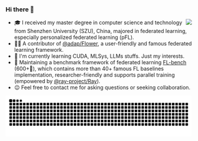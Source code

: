 ### Hi there 👋
<!--

!-->
<img align="right" src="https://github-readme-stats.vercel.app/api?username=KarhouTam&show_icons=true&count_private=true&theme=transparent" />

- 🎓 I received my master degree in computer science and technology from Shenzhen University (SZU), China, majored in federated learning, especially personalized federated learning (pFL).
- 👨‍🏭 A contributor of [@adap/Flower](https://github.com/adap/flower), a user-friendly and famous federated learning framework.
- 🧐 I'm currently learning CUDA, MLSys, LLMs stuffs. Just my interests.
- 🤗 Maintaining a benchmark framework of federated learning [FL-bench](https://github.com/KarhouTam/FL-bench) (600+🌟), which contains more than 40+ famous FL baselines implementation, researcher-friendly and supports parallel training (empowered by [@ray-project/Ray](https://github.com/ray-project/ray)).
- 😉 Feel free to contact me for asking questions or seeking collaboration.

<!-- <img align="right" src="https://github-readme-stats.vercel.app/api/top-langs/?username=KarhouTam&layout=compact" /> -->

 
 <!-- 
 - 🎉 I recently released my first pFL work [pFedSim: Similarity-Aware Model Aggregation Towards Personalized Federated Learning](https://arxiv.org/abs/2305.15706), which is totally REPRODUCIBLE and I'm proud of it. The implementation is integrated in [FL-bench](https://github.com/KarhouTam/FL-bench). 
 !-->
<!--
 [![FL-bench](https://github-readme-stats.vercel.app/api/pin/?username=KarhouTam&repo=FL-bench&theme=transparent)](https://github.com/KarhouTam/FL-bench)

<img src="https://github-profile-summary-cards.vercel.app/api/cards/profile-details?username=KarhouTam&theme=transparent"/>
!-->

<picture>
  <source media="(prefers-color-scheme: dark)" srcset="https://raw.githubusercontent.com/KarhouTam/KarhouTam/output/github-contribution-grid-snake-dark.svg">
  <source media="(prefers-color-scheme: light)" srcset="https://raw.githubusercontent.com/KarhouTam/KarhouTam/output/github-contribution-grid-snake.svg">
  <img alt="github contribution grid snake animation" src="https://raw.githubusercontent.com/KarhouTam/KarhouTam/output/github-contribution-grid-snake.svg">
</picture>
